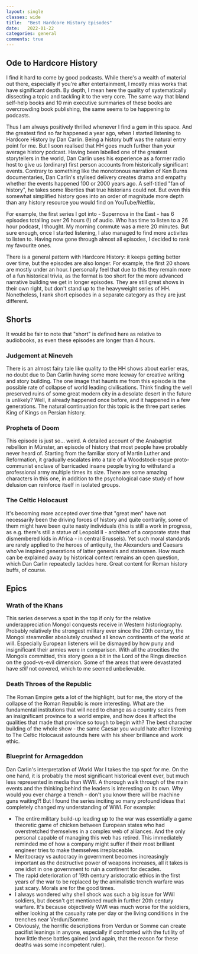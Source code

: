 ```yaml
---
layout: single
classes: wide
title:  "Best Hardcore History Episodes"
date:   2022-01-22
categories: general
comments: true
---
```


## Ode to Hardcore History

I find it hard to come by good podcasts. While there's a wealth of material out there, especially if you're after
entertainment, I mostly miss works that have significant depth. By depth, I mean here the quality of systematically
dissecting a topic and tackling it to the very core. The same way that bland self-help books and 10 min executive
summaries of these books are overcrowding book publishing, the same seems to be happening to podcasts.

Thus I am always positively thrilled whenever I find a gem in this space. And the greatest find so far happened a year
ago, when I started listening to Hardcore History by Dan Carlin. Being a history buff was the natural entry point for
me. But I soon realised that HH goes much further than your average history podcast. Having been labelled one of the
greatest storytellers in the world, Dan Carlin uses his experience as a former radio host to give 
us (ordinary) first person accounts from historically significant events. Contrary to something like the monotonous 
narration of Ken Burns documentaries, Dan Carlin's stylised delivery creates
drama and empathy whether the events happened 100 or 2000 years ago. A self-titled "fan of history", he takes some
liberties that true historians could not. But even this somewhat simplified history goes into an order of magnitude more
depth than any history resource you would find on YouTube/Netflix.

For example, the first series I got into - Supernova in the East - has 6 episodes totalling over 26 hours (!) of audio. 
Who has time to listen to a 26 hour podcast, I thought. My morning commute was a mere 20 minutes. But sure enough, once I
started listening, I also managed to find more activites to listen to. Having now gone through almost all episodes, I decided
to rank my favourite ones. 

There is a general pattern with Hardcore History: it keeps getting better over time, but the episodes are also longer. For example, the first 20 shows are mostly
under an hour. I personally feel that due to this they remain more of a fun historical trivia, as the format is too
short for the more advanced narrative building we get in longer episodes. They are still great shows in their own right,
but don't stand up to the heavyweight series of HH. Nonetheless, I rank short episodes in a separate category as they
are just different.

## Shorts

It would be fair to note that "short" is defined here as relative to audiobooks, as even these episodes are longer than
4 hours.

### Judgement at Nineveh

There is an almost fairy tale like quality to the HH shows about earlier eras, no doubt due to Dan Carlin having some more
leeway for creative writing and story building. The one image that haunts me from this episode is the possible rate of
collapse of world leading civilisations. Think finding the well preserved ruins of some great modern city in a desolate
desert in the future is unlikely? Well, it already happened once before, and it happened in a few generations.
The natural continuation for this topic is the three part series King of Kings on Persian history.


### Prophets of Doom

This episode is just so... weird. A detailed account of the Anabaptist rebellion in Münster, an episode of history that
most people have probably never heard of. Starting from the familiar story of Martin Luther and Reformation, it
gradually escalates into a tale of a Woodstock-esque proto-communist enclave of barricaded insane people trying
to withstand a professional army multiple times its size. There are some amazing characters in this one, in addition to the 
psychological case study of how delusion can reinforce itself in isolated groups.

### The Celtic Holocaust

It's becoming more accepted over time that "great men" have not necessarily been the driving forces of history and
quite contrarily, some of them might have been quite nasty individuals
(this is still a work in progress, as e.g. there's still a statue of Leopold II - architect of a corporate state
that dismembered kids in Africa - in central Brussels). Yet such moral standards are rarely applied to the heroes of 
antiquity, the Alexanders and Caesars who've inspired generations of 
latter generals and statesmen. How much can be explained away by historical context remains an open question, which
Dan Carlin repeatedly tackles here. Great content for Roman history buffs, of course.


## Epics

### Wrath of the Khans

This series deserves a spot in the top if only for the relative underappreciation Mongol conquests receive in Western
historiography. Probably relatively the strongest military ever since the 20th century, the Mongol steamroller absolutely
crushed all known continents of the world at will. Especially European listeners will be dismayed by how puny and insignificant
their armies were in comparison. With all the atrocities the Mongols committed, this story goes a bit in the Lord of the
Rings direction on the good-vs-evil dimension. Some of the areas that were devastated have _still_ not covered, which to
me seemed unbelievable. 

### Death Throes of the Republic

The Roman Empire gets a lot of the highlight, but for me, the story of the collapse of the Roman Republic is more interesting.
What are the fundamental institutions that will need to change as a country scales from an insignificant province to a 
world empire, and how does it affect the qualities that made that province so tough to begin with? The best character
building of the whole show - the same Caesar you would hate after listening to The Celtic Holocaust astounds here with
his sheer brilliance and work ethic.

### Blueprint for Armageddon

Dan Carlin's interpretation of World War I takes the top spot for me. On the one hand, it is probably the most significant
historical event ever, but much less represented in media than WWII. A thorough walk through of the main events and the
thinking behind the leaders is interesting on its own. Why would you ever charge a trench - don't you know there will be machine
guns waiting?! But I found the series inciting so many profound ideas that completely changed my understanding of WWI. 
For example:

* The entire military build-up leading up to the war was essentially a game theoretic game of chicken between European states who had overstretched themselves in a complex web of alliances. And the only personal capable of managing this web has retired. This immediately reminded me of how a company might suffer if their most brilliant engineer tries to make themselves irreplaceable.
* Meritocracy vs autocracy in government becomes increasingly important as the destructive power of weapons increases, all it takes is one idiot in one government to ruin a continent for decades.
* The rapid deterioration of 19th century aristocratic ethics in the first years of the war to be replaced by the animalistic trench warfare was just scary. Morals are for the good times.
* I always wondered why shell shock was such a big issue for WWI soldiers, but doesn't get mentioned much in further 20th century warfare. It's because objectively WWI was much worse for the soldiers, either looking at the casualty rate per day or the living conditions in the trenches near Verdun/Somme. 
* Obviously, the horrific descriptions from Verdun or Somme can create pacifist leanings in anyone, especially if confronted with the futility of how little these battles gained (and again, that the reason for these deaths was some incompetent ruler).




